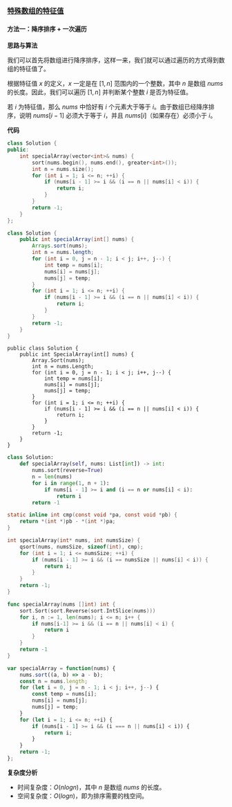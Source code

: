 ### [特殊数组的特征值](https://leetcode.cn/problems/special-array-with-x-elements-greater-than-or-equal-x/solutions/1816575/te-shu-shu-zu-de-te-zheng-zhi-by-leetcod-9wfo/)

#### 方法一：降序排序 + 一次遍历

**思路与算法**

我们可以首先将数组进行降序排序，这样一来，我们就可以通过遍历的方式得到数组的特征值了。

根据特征值 $x$ 的定义，$x$ 一定是在 $[1,n]$ 范围内的一个整数，其中 $n$ 是数组 $nums$ 的长度。因此，我们可以遍历 $[1,n]$ 并判断某个整数 $i$ 是否为特征值。

若 $i$ 为特征值，那么 $nums$ 中恰好有 $i$ 个元素大于等于 $i$。由于数组已经降序排序，说明 $nums[i-1]$ 必须大于等于 $i$，并且 $nums[i]$（如果存在）必须小于 $i$。

**代码**

```C++
class Solution {
public:
    int specialArray(vector<int>& nums) {
        sort(nums.begin(), nums.end(), greater<int>());
        int n = nums.size();
        for (int i = 1; i <= n; ++i) {
            if (nums[i - 1] >= i && (i == n || nums[i] < i)) {
                return i;
            }
        }
        return -1;
    }
};
```

```Java
class Solution {
    public int specialArray(int[] nums) {
        Arrays.sort(nums);
        int n = nums.length;
        for (int i = 0, j = n - 1; i < j; i++, j--) {
            int temp = nums[i];
            nums[i] = nums[j];
            nums[j] = temp;
        }
        for (int i = 1; i <= n; ++i) {
            if (nums[i - 1] >= i && (i == n || nums[i] < i)) {
                return i;
            }
        }
        return -1;
    }
}
```

```CSharp
public class Solution {
    public int SpecialArray(int[] nums) {
        Array.Sort(nums);
        int n = nums.Length;
        for (int i = 0, j = n - 1; i < j; i++, j--) {
            int temp = nums[i];
            nums[i] = nums[j];
            nums[j] = temp;
        }
        for (int i = 1; i <= n; ++i) {
            if (nums[i - 1] >= i && (i == n || nums[i] < i)) {
                return i;
            }
        }
        return -1;
    }
}
```

```Python
class Solution:
    def specialArray(self, nums: List[int]) -> int:
        nums.sort(reverse=True)
        n = len(nums)
        for i in range(1, n + 1):
            if nums[i - 1] >= i and (i == n or nums[i] < i):
                return i
        return -1
```

```C
static inline int cmp(const void *pa, const void *pb) {
    return *(int *)pb - *(int *)pa;
}

int specialArray(int* nums, int numsSize) {
    qsort(nums, numsSize, sizeof(int), cmp);
    for (int i = 1; i <= numsSize; ++i) {
        if (nums[i - 1] >= i && (i == numsSize || nums[i] < i)) {
            return i;
        }
    }
    return -1;
}
```

```Go
func specialArray(nums []int) int {
    sort.Sort(sort.Reverse(sort.IntSlice(nums)))
    for i, n := 1, len(nums); i <= n; i++ {
        if nums[i-1] >= i && (i == n || nums[i] < i) {
            return i
        }
    }
    return -1
}
```

```JavaScript
var specialArray = function(nums) {
    nums.sort((a, b) => a - b);
    const n = nums.length;
    for (let i = 0, j = n - 1; i < j; i++, j--) {
        const temp = nums[i];
        nums[i] = nums[j];
        nums[j] = temp;
    }
    for (let i = 1; i <= n; ++i) {
        if (nums[i - 1] >= i && (i === n || nums[i] < i)) {
            return i;
        }
    }
    return -1;
};
```

**复杂度分析**

- 时间复杂度：$O(nlogn)$，其中 $n$ 是数组 $nums$ 的长度。
- 空间复杂度：$O(logn)$，即为排序需要的栈空间。
